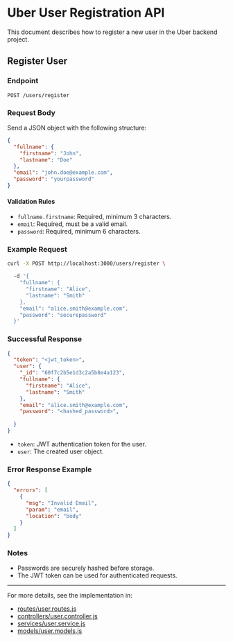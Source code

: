 

# Uber User Registration API

This document describes how to register a new user in the Uber backend project.

## Register User

### Endpoint

```
POST /users/register
```

### Request Body

Send a JSON object with the following structure:

```json
{
  "fullname": {
    "firstname": "John",
    "lastname": "Doe"
  },
  "email": "john.doe@example.com",
  "password": "yourpassword"
}
```

#### Validation Rules

- `fullname.firstname`: Required, minimum 3 characters.
- `email`: Required, must be a valid email.
- `password`: Required, minimum 6 characters.

### Example Request

```sh
curl -X POST http://localhost:3000/users/register \

  -d '{
    "fullname": {
      "firstname": "Alice",
      "lastname": "Smith"
    },
    "email": "alice.smith@example.com",
    "password": "securepassword"
  }'
```

### Successful Response

```json
{
  "token": "<jwt_token>",
  "user": {
    "_id": "60f7c2b5e1d3c2a5b8e4a123",
    "fullname": {
      "firstname": "Alice",
      "lastname": "Smith"
    },
    "email": "alice.smith@example.com",
    "password": "<hashed_password>",
  
  }
}
```

- `token`: JWT authentication token for the user.
- `user`: The created user object.

### Error Response Example

```json
{
  "errors": [
    {
      "msg": "Invalid Email",
      "param": "email",
      "location": "body"
    }
  ]
}
```

### Notes

- Passwords are securely hashed before storage.
- The JWT token can be used for authenticated requests.

---

For more details, see the implementation in:
- [routes/user.routes.js](routes/user.routes.js)
- [controllers/user.controller.js](controllers/user.controller.js)
- [services/user.service.js](services/user.service.js)
- [models/user.models.js](models/user.models.js)



